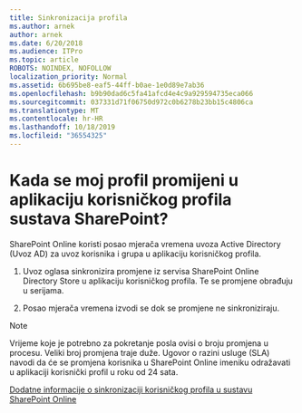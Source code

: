 ```yaml
---
title: Sinkronizacija profila
ms.author: arnek
author: arnek
ms.date: 6/20/2018
ms.audience: ITPro
ms.topic: article
ROBOTS: NOINDEX, NOFOLLOW
localization_priority: Normal
ms.assetid: 6b695be8-eaf5-44ff-b0ae-1e0d89e7ab36
ms.openlocfilehash: b9b90dad6c5fa41afcd4e4c9a929594735eca066
ms.sourcegitcommit: 037331d71f06750d972c0b6278b23bb15c4806ca
ms.translationtype: MT
ms.contentlocale: hr-HR
ms.lasthandoff: 10/18/2019
ms.locfileid: "36554325"
---
```

# <a name="when-do-my-profile-changes-sync-to-the-sharepoint-user-profile-application"></a>Kada se moj profil promijeni u aplikaciju korisničkog profila sustava SharePoint?

SharePoint Online koristi posao mjerača vremena uvoza Active Directory (Uvoz AD) za uvoz korisnika i grupa u aplikaciju korisničkog profila. 
  
1. Uvoz oglasa sinkronizira promjene iz servisa SharePoint Online Directory Store u aplikaciju korisničkog profila. Te se promjene obrađuju u serijama.
    
2. Posao mjerača vremena izvodi se dok se promjene ne sinkroniziraju.
    
> [!NOTE]
> Vrijeme koje je potrebno za pokretanje posla ovisi o broju promjena u procesu. Veliki broj promjena traje duže. Ugovor o razini usluge (SLA) navodi da će se promjena korisnika u SharePoint Online imeniku odražavati u aplikaciji korisnički profil u roku od 24 sata. 
  
[Dodatne informacije o sinkronizaciji korisničkog profila u sustavu SharePoint Online](https://go.microsoft.com/fwlink/?linkid=875671)
  

